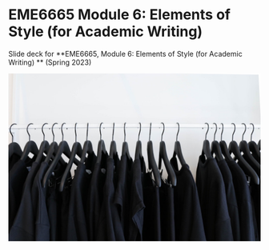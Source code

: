 # EME6665 Module 6: Elements of Style (for Academic Writing) 

Slide deck for **EME6665, Module 6: Elements of Style (for Academic Writing) ** (Spring 2023)

![](img/6-style.jpg)
